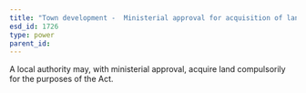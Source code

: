 ```yaml
---
title: "Town development -  Ministerial approval for acquisition of land"
esd_id: 1726
type: power
parent_id:  
---
```


A local authority may, with ministerial approval, acquire land compulsorily for the purposes of the Act.

